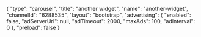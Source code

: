 {
    "type": "carousel",
    "title": "another widget",
    "name": "another-widget",
    "channelId": "6288535",
    "layout": "bootstrap",
    "advertising": {
        "enabled": false,
        "adServerUrl": null,
        "adTimeout": 2000,
        "maxAds": 100,
        "adInterval": 0
    },
    "preload": false
}